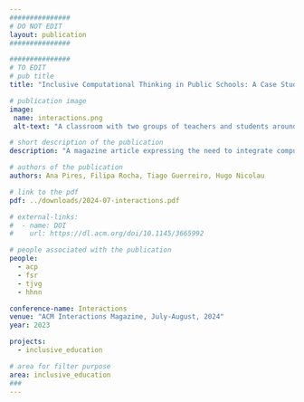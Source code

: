 ```yaml
---
###############
# DO NOT EDIT
layout: publication
###############

###############
# TO EDIT
# pub title
title: "Inclusive Computational Thinking in Public Schools: A Case Study from Lisbon"

# publication image
image:
 name: interactions.png
 alt-text: "A classroom with two groups of teachers and students around one table. There is a table at the back with 4 students (1st to 4th grade) and two male teachers. A reseacher on the left of the picture moves from the back table to the front table. At the front table are 3 students (1st to 4th grade), two researchers working with them, and a teacher. On the closer table, there are LEGO-baseplates, one with a LEGO-based map and another where children are placing tangible blocks to program the robot on the map." # provide a short description for the image #a11y

# short description of the publication
description: "A magazine article expressing the need to integrate computational thinking in schools curricula, in particular implementing inclusive, multisensory robotic environments in schools in Lisbon, Portugal."

# authors of the publication
authors: Ana Pires, Filipa Rocha, Tiago Guerreiro, Hugo Nicolau

# link to the pdf
pdf: ../downloads/2024-07-interactions.pdf

# external-links:
#  - name: DOI
#    url: https://dl.acm.org/doi/10.1145/3665992

# people associated with the publication
people:
  - acp
  - fsr
  - tjvg
  - hhnn

conference-name: Interactions
venue: "ACM Interactions Magazine, July-August, 2024"
year: 2023

projects:
  - inclusive_education

# area for filter purpose
area: inclusive_education
###
---
```


